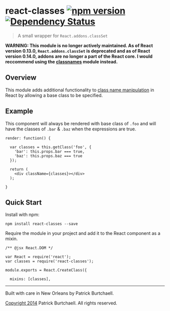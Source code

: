 # react-classes [![npm version](https://badge.fury.io/js/react-classes.svg)](http://badge.fury.io/js/react-classes) [![Dependency Status](https://david-dm.org/pburtchaell/react-classes.svg)](https://david-dm.org/pburtchaell/react-classes)

> A small wrapper for `React.addons.classSet`

**WARNING: This module is no longer actively maintained. As of React version 0.13.0, `React.addons.classSet` is deprecated and as of React version 0.14.0, addons are no longer a part of the React core. I would reccommend using the [classnames](https://www.npmjs.com/package/classnames) module instead.**

## Overview

This module adds additional functionality to [class name manipulation](http://facebook.github.io/react/docs/class-name-manipulation.html) in React by allowing a base class to be specified.

## Example

This component will always be rendered with base class of `.foo` and will have the classes of `.bar` & `.baz` when the expressions are true.

```
render: function() {

  var classes = this.getClass('foo', {
    'bar': this.props.bar === true,
    'baz': this.props.baz === true
  });

  return (
    <div className={classes}></div>
  );

}
```

## Quick Start

Install with npm:

```
npm install react-classes --save
```

Require the module in your project and add it to the React component as a mixin.

```
/** @jsx React.DOM */

var React = require('react');
var classes = require('react-classes');

module.exports = React.CreateClass({

  mixins: [classes],

```

---
Built with care in New Orleans by Patrick Burtchaell.

[Copyright 2014](LICENSE) Patrick Burtchaell. All rights reserved.
